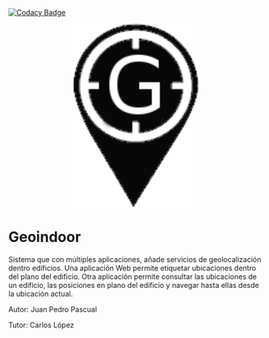 ﻿[![Codacy Badge](https://api.codacy.com/project/badge/Grade/16aa07e190b74784a78b31d268ef4b4a)](https://www.codacy.com/app/jppasvit/geo-indoor?utm_source=github.com&amp;utm_medium=referral&amp;utm_content=jppasvit/geo-indoor&amp;utm_campaign=Badge_Grade)

<div align="center">
 <img src="geoindoor/architect/images/logo.png" width="250" > 
</div>
<h1>Geoindoor</h1>

Sistema que con múltiples aplicaciones, añade servicios de geolocalización dentro edificios. 
Una aplicación Web permite etiquetar ubicaciones dentro del plano del edificio. 
Otra aplicación permite consultar las ubicaciones de un edificio, las posiciones en plano del edificio y navegar hasta ellas desde la ubicación actual.

Autor: Juan Pedro Pascual

Tutor: Carlos López
